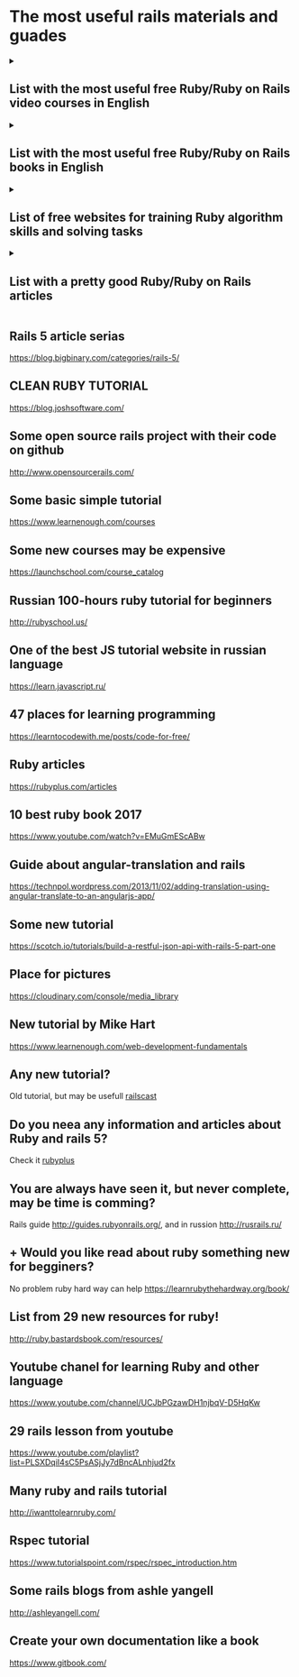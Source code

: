 # The most useful rails materials and guades

<details>
<summary>
   <h2> List with the most useful free Ruby/Ruby on Rails video courses in English  </h3>
</summary>
   
* [Build Airbnb with Ruby on Rails - Level 1](https://coursehunters.net/course/delaem-klon-airbnb-s-ruby-on-rails-uroven-1)
* [Build Airbnb with Ruby on Rails - Level 2](https://coursehunters.net/course/delaem-klon-airbnb-s-ruby-on-rails-uroven-2)
* [Build Airbnb with Ruby on Rails - Level 3](https://coursehunters.net/course/delaem-klon-airbnb-s-ruby-on-rails-i-react-native-uroven-3)
___
* [Ruby on Rails 5 from lyndacom](https://coursehunters.net/course/ruby5)
___

* [Complete Developers Guide: Ruby on Rails & React with Redux (udemy) ](https://coursehunters.net/course/ruby-on-rails-i-react-vmeste-s-redux-polnoe-rukovodstvo-dlya-razrabotchikov)
___

* [JavaScript and Ruby on Rails with React, Angular and Vue.js (udemy) ](https://coursehunters.net/course/ruby-on-rails-s-react-i-angular)
___



</details>

<details>
<summary>
   <h2> List with the most useful free Ruby/Ruby on Rails books in English  </h3>
</summary>
   
* [Ruby® on Rails Notes for Professionals book](https://books.goalkicker.com/RubyOnRailsBook/)
___
* [Ruby® Notes for Professionals book](https://books.goalkicker.com/RubyBook/)
___
* [Ruby on Rails Tutorial (Rails 5) - Michael Hartl](https://www.railstutorial.org/book)
___
* [Practical Object-Oriented Design in Ruby - Sandi Metz](https://vk.com/doc182314867_467188804)
___
* [ Bastard ruby book!](http://ruby.bastardsbook.com/toc/)
___
* [Many different free ruby and ruby on rails books](https://www.foxebook.net/search/ruby/)
___
* [The list with all available ruby books(NOT FREE)](http://www.allrubybooks.com/)
___

</details>

<details>
<summary>
   <h2> List of free websites for training Ruby algorithm skills and solving tasks  </h3>
</summary>
   
* [codewars.com](https://www.codewars.com/kata/search/ruby?q=&beta=false)
___
* [leetcode.com](https://leetcode.com/problemset/algorithms/)
___
* [Be a hero! Write ruby code and finish the game! This game will help you write correct class and loop](https://www.bloc.io/ruby-warrior#/)
___

</details>

<details>
<summary>
   <h2> List with a pretty good Ruby/Ruby on Rails articles </h3>
</summary>
   
* [A relly good articles about indexes in Rails](https://bamboolab.eu/blog/rails-postgresql-index-btree-gin-gist)
* [How to refactor your code ( some rules )](https://blog.codeship.com/how-to-find-ruby-code-smells-with-reek/)
* [Interesting lection about refactoring](http://blog.testdouble.com/posts/2016-09-16-surgical-refactors-with-suture.html)
* [Build a restful api with rails](https://scotch.io/tutorials/build-a-restful-json-api-with-rails-5-part-one)
* [Ruby on Rails and microservices](https://blog.codeship.com/architecting-rails-apps-as-microservices/)
* [Neural network with Ruby](http://www.rubylab.io/2015/03/18/simple-neural-network-implenentation-in-ruby/)
* [Integrating Mongo Ruby API with Rails](https://github.com/jhu-ep-coursera/fullstack-course3-module1-zips)
* [Example of using websocket](http://geekhmer.github.io/blog/2014/02/04/ruby-websocket-and-real-time-app-tutorial/)
* [Chat with ruby on rails](https://medium.com/@danamulder/tutorial-create-a-simple-messaging-system-on-rails-d9b94b0fbca1#.9c0lxziry)
* [Can't deploy your rails app on DigitalOcean!?](https://gorails.com/deploy/ubuntu/14.04)
* [How To Install and Use PostgreSQL on Ubuntu 16.04](https://www.digitalocean.com/community/tutorials/how-to-install-and-use-postgresql-on-ubuntu-16-04)


</details>

## Rails 5 article serias
  https://blog.bigbinary.com/categories/rails-5/

## CLEAN RUBY TUTORIAL
  https://blog.joshsoftware.com/
## Some open source rails project with their code on github
  http://www.opensourcerails.com/

## Some basic simple tutorial
  https://www.learnenough.com/courses
## Some new courses may be expensive
  https://launchschool.com/course_catalog
## Russian 100-hours ruby tutorial for beginners
  http://rubyschool.us/
## One of the best JS tutorial website in russian language
  https://learn.javascript.ru/
## 47 places for learning programming
  https://learntocodewith.me/posts/code-for-free/

## Ruby articles 
  https://rubyplus.com/articles
## 10 best ruby book 2017
  https://www.youtube.com/watch?v=EMuGmEScABw


## Guide about angular-translation and rails
https://technpol.wordpress.com/2013/11/02/adding-translation-using-angular-translate-to-an-angularjs-app/
## Some new tutorial 
https://scotch.io/tutorials/build-a-restful-json-api-with-rails-5-part-one
## Place for pictures
https://cloudinary.com/console/media_library

## New tutorial by Mike Hart
https://www.learnenough.com/web-development-fundamentals

## Any new tutorial?
Old tutorial, but may be usefull [railscast](http://railscasts.com/)

## Do you neea any information and articles about Ruby and rails 5?
Check it [rubyplus](https://rubyplus.com/articles)

## You are always have seen it, but never complete, may be time is comming?
Rails guide http://guides.rubyonrails.org/, and in russion http://rusrails.ru/

## + Would you like read about ruby something new for begginers? 
No problem ruby hard way can help https://learnrubythehardway.org/book/

## List from 29 new resources for ruby! 
http://ruby.bastardsbook.com/resources/

## Youtube chanel for learning Ruby and other language
https://www.youtube.com/channel/UCJbPGzawDH1njbqV-D5HqKw

## 29 rails lesson from youtube
https://www.youtube.com/playlist?list=PLSXDqiI4sC5PsASjJy7dBncALnhjud2fx

## Many ruby and rails tutorial
http://iwanttolearnruby.com/

## Rspec tutorial 
https://www.tutorialspoint.com/rspec/rspec_introduction.htm

## Some rails blogs from ashle yangell
  http://ashleyangell.com/

## Create your own documentation like a book
  
  https://www.gitbook.com/
